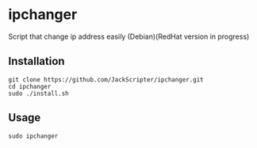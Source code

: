 # ipchanger
Script that change ip address easily (Debian)(RedHat version in progress)

Installation
-
```
git clone https://github.com/JackScripter/ipchanger.git
cd ipchanger
sudo ./install.sh
```
Usage
-
```
sudo ipchanger
```
